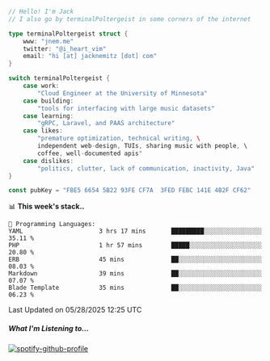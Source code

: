```go
// Hello! I'm Jack
// I also go by terminalPoltergeist in some corners of the internet

type terminalPoltergeist struct {
    www: "jnem.me"
    twitter: "@i_heart_vim"
    email: "hi [at] jacknemitz [dot] com"
}

switch terminalPoltergeist {
    case work:
        "Cloud Engineer at the University of Minnesota"
    case building:
        "tools for interfacing with large music datasets"
    case learning:
        "gRPC, Laravel, and PAAS architecture"
    case likes:
        "premature optimization, technical writing, \
        independent web-design, TUIs, sharing music with people, \
        coffee, well-documented apis"
    case dislikes:
        "politics, clutter, lack of communication, inactivity, Java"
}

const pubKey = "FBE5 6654 5B22 93FE CF7A  3FED FEBC 141E 4B2F CF62"
```

<!--START_SECTION:waka-->
📊 **This week's stack..** 

```text
💬 Programming Languages: 
YAML                     3 hrs 17 mins       █████████░░░░░░░░░░░░░░░░   35.11 % 
PHP                      1 hr 57 mins        █████░░░░░░░░░░░░░░░░░░░░   20.80 % 
ERB                      45 mins             ██░░░░░░░░░░░░░░░░░░░░░░░   08.03 % 
Markdown                 39 mins             ██░░░░░░░░░░░░░░░░░░░░░░░   07.07 % 
Blade Template           35 mins             ██░░░░░░░░░░░░░░░░░░░░░░░   06.23 % 
```


 Last Updated on 05/28/2025 12:25 UTC
<!--END_SECTION:waka-->

##### What I'm Listening to...

[![spotify-github-profile](https://jnem.me/listening-item?maxAge=2592000)](https://jnem.me/listening)
